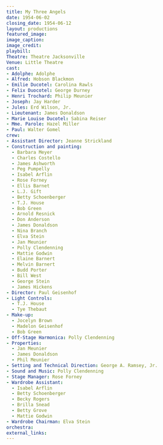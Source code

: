 ```yaml
---
title: My Three Angels
date: 1954-06-02
closing_date: 1954-06-12
layout: productions
featured_image:
image_caption:
image_credit:
playbill:
Theatre: Theatre Jacksonville
Venue: Little Theatre
cast:
- Adolphe: Adolphe
- Alfred: Hobson Blackmon
- Emilie Ducotel: Carolina Rawls
- Felix Duocotel: George Durney
- Henri Trochard: Philip Meunier
- Joseph: Jay Harder
- Jules: Erd Wilson, Jr.
- Lieutenant: James Donaldson
- Marie Louise Ducotel: Sabina Reiser
- Mme. Parole: Hazel Miller
- Paul: Walter Gomel
crew:
- Assistant Director: Jeanne Strickland
- Construction and painting:
  - Barbara Meyer
  - Charles Costello
  - James Ashworth
  - Peg Pumpelly
  - Isabel Arflin
  - Rose Forney
  - Ellis Barnet
  - L.J. Gift
  - Betty Schoenberger
  - T.J. House
  - Bob Green
  - Arnold Resnick
  - Don Anderson
  - James Donaldson
  - Nina Branch
  - Elva Stein
  - Jan Meunier
  - Polly Clendenning
  - Mattie Godwin
  - Elaine Barnert
  - Melvin Barnert
  - Budd Porter
  - Bill West
  - George Stein
  - James Hickens
- Director: Paul Geisenhof
- Light Controls:
  - T.J. House
  - Tye Thebaut
- Make-up:
  - Jocelyn Brown
  - Madelon Geisenhof
  - Bob Green
- Off-Stage Harmonica: Polly Clendenning
- Properties:
  - Jan Meunier
  - James Donaldson
  - Phil Meunier
- Setting and Technical Direction: George A. Ramsey, Jr.
- Sound and Music: Polly Clendenning
- Stage Manager: Rose Forney
- Wardrobe Assistant:
  - Isabel Arflin
  - Betty Schoenberger
  - Becky Rogers
  - Brilla Snead
  - Betty Grove
  - Mattie Godwin
- Wardrobe Chairman: Elva Stein
orchestra:
external_links:
---
```


